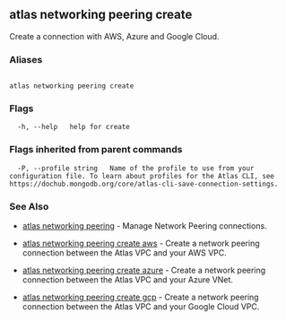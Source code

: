 ## atlas networking peering create

Create a connection with AWS, Azure and Google Cloud.




### Aliases
```

atlas networking peering create
```



### Flags

```
  -h, --help   help for create

```


### Flags inherited from parent commands

```
  -P, --profile string   Name of the profile to use from your configuration file. To learn about profiles for the Atlas CLI, see https://dochub.mongodb.org/core/atlas-cli-save-connection-settings.

```

### See Also


* [atlas networking peering](atlas_networking_peering.md)	- Manage Network Peering connections.

* [atlas networking peering create aws](atlas_networking_peering_create_aws.md)	- Create a network peering connection between the Atlas VPC and your AWS VPC.

* [atlas networking peering create azure](atlas_networking_peering_create_azure.md)	- Create a network peering connection between the Atlas VPC and your Azure VNet.

* [atlas networking peering create gcp](atlas_networking_peering_create_gcp.md)	- Create a network peering connection between the Atlas VPC and your Google Cloud VPC.



